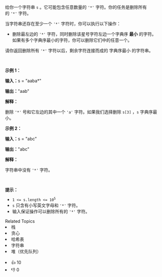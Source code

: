 <p>给你一个字符串&nbsp;<code>s</code>&nbsp;。它可能包含任意数量的&nbsp;<code>'*'</code>&nbsp;字符。你的任务是删除所有的&nbsp;<code>'*'</code>&nbsp;字符。</p>

<p>当字符串还存在至少一个&nbsp;<code>'*'</code>&nbsp;字符时，你可以执行以下操作：</p>

<ul> 
 <li>删除最左边的&nbsp;<code>'*'</code>&nbsp;字符，同时删除该星号字符左边一个字典序 <strong>最小</strong>&nbsp;的字符。如果有多个字典序最小的字符，你可以删除它们中的任意一个。</li> 
</ul>

<p>请你返回删除所有&nbsp;<code>'*'</code>&nbsp;字符以后，剩余字符连接而成的 <span data-keyword="lexicographically-smaller-string">字典序最小</span> 的字符串。</p>

<p>&nbsp;</p>

<p><strong class="example">示例 1：</strong></p>

<div class="example-block"> 
 <p><span class="example-io"><b>输入：</b>s = "aaba*"</span></p> 
</div>

<p><span class="example-io"><b>输出：</b>"aab"</span></p>

<p><strong>解释：</strong></p>

<p>删除 <code>'*'</code>&nbsp;号和它左边的其中一个&nbsp;<code>'a'</code>&nbsp;字符。如果我们选择删除&nbsp;<code>s[3]</code>&nbsp;，<code>s</code>&nbsp;字典序最小。</p>

<p><strong class="example">示例 2：</strong></p>

<div class="example-block"> 
 <p><span class="example-io"><b>输入：</b>s = "abc"</span></p> 
</div>

<p><span class="example-io"><b>输出：</b>"abc"</span></p>

<p><strong>解释：</strong></p>

<p>字符串中没有&nbsp;<code>'*'</code>&nbsp;字符。
 <!-- notionvc: ff07e34f-b1d6-41fb-9f83-5d0ba3c1ecde --></p>

<p>&nbsp;</p>

<p><strong>提示：</strong></p>

<ul> 
 <li><code>1 &lt;= s.length &lt;= 10<sup>5</sup></code></li> 
 <li><code>s</code>&nbsp;只含有小写英文字母和&nbsp;<code>'*'</code>&nbsp;字符。</li> 
 <li>输入保证操作可以删除所有的&nbsp;<code>'*'</code>&nbsp;字符。</li> 
</ul>

<div><div>Related Topics</div><div><li>栈</li><li>贪心</li><li>哈希表</li><li>字符串</li><li>堆（优先队列）</li></div></div><br><div><li>👍 10</li><li>👎 0</li></div>